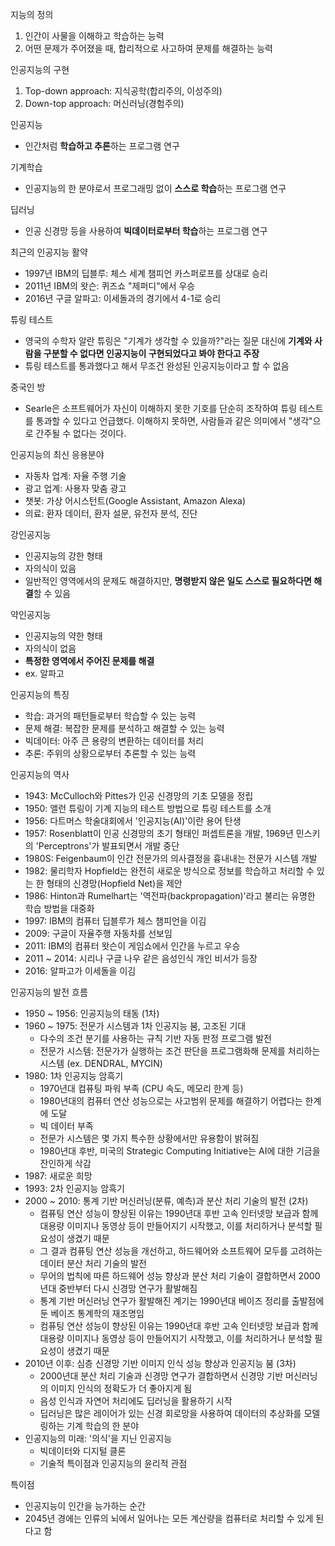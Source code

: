 지능의 정의
1. 인간이 사물을 이해하고 학습하는 능력
2. 어떤 문제가 주어졌을 때, 합리적으로 사고하여 문제를 해결하는 능력 

인공지능의 구현
1. Top-down approach: 지식공학(합리주의, 이성주의)
2. Down-top approach: 머신러닝(경험주의)

인공지능
- 인간처럼 **학습하고 추론**하는 프로그램 연구

기계학습
- 인공지능의 한 분야로서 프로그래밍 없이 **스스로 학습**하는 프로그램 연구

딥러닝
- 인공 신경망 등을 사용하여 **빅데이터로부터 학습**하는 프로그램 연구

최근의 인공지능 활약
- 1997년 IBM의 딥블루: 체스 세계 챔피언 카스퍼로프를 상대로 승리
- 2011년 IBM의 왓슨: 퀴즈쇼 "제퍼디"에서 우승
- 2016년 구글 알파고: 이세돌과의 경기에서 4-1로 승리

튜링 테스트
- 영국의 수학자 알란 튜링은 "기계가 생각할 수 있을까?"라는 질문 대신에 **기계와 사람을 구분할 수 없다면 인공지능이 구현되었다고 봐야 한다고 주장**
- 튜링 테스트를 통과했다고 해서 무조건 완성된 인공지능이라고 할 수 없음

중국인 방
- Searle은 소프트웨어가 자신이 이해하지 못한 기호를 단순히 조작하여 튜링 테스트를 통과할 수 있다고 언급했다. 이해하지 못하면, 사람들과 같은 의미에서 "생각"으로 간주될 수 없다는 것이다.

인공지능의 최신 응용분야
- 자동차 업계: 자율 주행 기술
- 광고 업계: 사용자 맞춤 광고
- 챗봇: 가상 어시스턴트(Google Assistant, Amazon Alexa)
- 의료: 환자 데이터, 환자 설문, 유전자 분석, 진단

강인공지능
- 인공지능의 강한 형태
- 자의식이 있음
- 일반적인 영역에서의 문제도 해결하지만, **명령받지 않은 일도 스스로 필요하다면 해결**할 수 있음

약인공지능
- 인공지능의 약한 형태
- 자의식이 없음
- **특정한 영역에서 주어진 문제를 해결**
- ex. 알파고

인공지능의 특징
- 학습: 과거의 패턴들로부터 학습할 수 있는 능력
- 문제 해결: 복잡한 문제를 분석하고 해결할 수 있는 능력
- 빅데이터: 아주 큰 용량의 변환하는 데이터를 처리
- 추론: 주위의 상황으로부터 추론할 수 있는 능력

인공지능의 역사
- 1943: McCulloch와 Pittes가 인공 신경망의 기초 모델을 정립
- 1950: 앨런 튜링이 기계 지능의 테스트 방법으로 튜링 테스트를 소개
- 1956: 다트머스 학술대회에서 '인공지능(AI)'이란 용어 탄생
- 1957: Rosenblatt이 인공 신경망의 초기 형태인 퍼셉트론을 개발, 1969년 민스키의 'Perceptrons'가 발표되면서 개발 중단
- 1980S: Feigenbaum이 인간 전문가의 의사결정을 흉내내는 전문가 시스템 개발
- 1982: 물리학자 Hopfield는 완전히 새로운 방식으로 정보를 학습하고 처리할 수 있는 한 형태의 신경망(Hopfield Net)을 제안
- 1986: Hinton과 Rumelhart는 '역전파(backpropagation)'라고 불리는 유명한 학습 방법을 대중화
- 1997: IBM의 컴퓨터 딥블루가 체스 챔피언을 이김
- 2009: 구글이 자율주행 자동차를 선보임
- 2011: IBM의 컴퓨터 왓슨이 게임쇼에서 인간을 누르고 우승
- 2011 ~ 2014: 시리나 구글 나우 같은 음성인식 개인 비서가 등장
- 2016: 알파고가 이세돌을 이김

인공지능의 발전 흐름
- 1950 ~ 1956: 인공지능의 태동 (1차)
- 1960 ~ 1975: 전문가 시스템과 1차 인공지능 붐, 고조된 기대
  - 다수의 조건 분기를 사용하는 규칙 기반 자동 판정 프로그램 발전
  - 전문가 시스템: 전문가가 실행하는 조건 판단을 프로그램화해 문제를 처리하는 시스템 (ex. DENDRAL, MYCIN)
- 1980: 1차 인공지능 암흑기
  - 1970년대 컴퓨팅 파워 부족 (CPU 속도, 메모리 한계 등)
  - 1980년대의 컴퓨터 연산 성능으로는 사고범위 문제를 해결하기 어렵다는 한계에 도달
  - 빅 데이터 부족
  - 전문가 시스템은 몇 가지 특수한 상황에서만 유용함이 밝혀짐
  - 1980년대 후반, 미국의 Strategic Computing Initiative는 AI에 대한 기금을 잔인하게 삭감
- 1987: 새로운 희망
- 1993: 2차 인공지능 암흑기
- 2000 ~ 2010: 통계 기반 머신러닝(분류, 예측)과 분산 처리 기술의 발전 (2차)
  - 컴퓨팅 연산 성능이 향상된 이유는 1990년대 후반 고속 인터넷망 보급과 함께 대용량 이미지나 동영상 등이 만들어지기 시작했고, 이를 처리하거나 분석할 필요성이 생겼기 때문
  - 그 결과 컴퓨팅 연산 성능을 개선하고, 하드웨어와 소프트웨어 모두를 고려하는 데이터 분산 처리 기술의 발전
  - 무어의 법칙에 따른 하드웨어 성능 향상과 분산 처리 기술이 결합하면서 2000년대 중반부터 다시 신경망 연구가 활발해짐
  - 통계 기반 머신러닝 연구가 활발해진 계기는 1990년대 베이즈 정리를 출발점에 둔 베이즈 통계학의 재조명임
  - 컴퓨팅 연산 성능이 향상된 이유는 1990년대 후반 고속 인터넷망 보급과 함께 대용량 이미지나 동영상 등이 만들어지기 시작했고, 이를 처리하거나 분석할 필요성이 생겼기 때문
- 2010년 이후: 심층 신경망 기반 이미지 인식 성능 향상과 인공지능 붐 (3차)
  - 2000년대 분산 처리 기술과 신경망 연구가 결합하면서 신경망 기반 머신러닝의 이미지 인식의 정확도가 더 좋아지게 됨
  - 음성 인식과 자연어 처리에도 딥러닝을 활용하기 시작
  - 딥러닝은 많은 레이어가 있는 신경 회로망을 사용하여 데이터의 추상화를 모델링하는 기계 학습의 한 분야
- 인공지능의 미래: '의식'을 지닌 인공지능
  - 빅데이터와 디지털 클론
  - 기술적 특이점과 인공지능의 윤리적 관점

특이점
- 인공지능이 인간을 능가하는 순간
- 2045년 경에는 인류의 뇌에서 일어나는 모든 계산량을 컴퓨터로 처리할 수 있게 된다고 함
